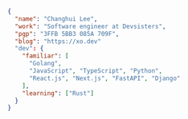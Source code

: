 <img src="https://hits.seeyoufarm.com/api/count/incr/badge.svg?url=https%3A%2F%2Fgithub.com%2Fblurfx&count_bg=%2379C83D&title_bg=%23555555&icon=&icon_color=%23E7E7E7&title=hits&edge_flat=false" width="0" height="0" />

```json
{
  "name": "Changhui Lee",
  "work": "Software engineer at Devsisters",
  "pgp": "3FFB 5BB3 085A 709F",
  "blog": "https://xo.dev"
  "dev": {
    "familiar": [
      "Golang",
      "JavaScript", "TypeScript", "Python",
      "React.js", "Next.js", "FastAPI", "Django"
    ],
    "learning": ["Rust"]
  }
}
```
